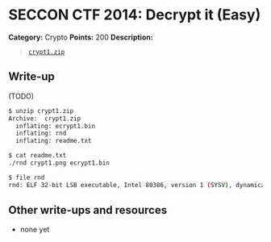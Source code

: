 # SECCON CTF 2014: Decrypt it (Easy)

**Category:** Crypto
**Points:** 200
**Description:**

> [`crypt1.zip`](crypt1.zip)

## Write-up

(TODO)

```bash
$ unzip crypt1.zip
Archive:  crypt1.zip
  inflating: ecrypt1.bin
  inflating: rnd
  inflating: readme.txt

$ cat readme.txt
./rnd crypt1.png ecrypt1.bin

$ file rnd
rnd: ELF 32-bit LSB executable, Intel 80386, version 1 (SYSV), dynamically linked (uses shared libs), for GNU/Linux 2.6.24, stripped
```

## Other write-ups and resources

* none yet
